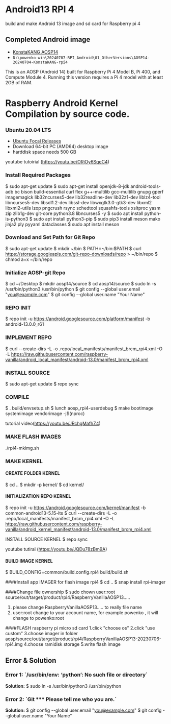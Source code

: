 # Android13 RPI 4
build and make Android 13 image and sd card for Raspberry pi 4


## Completed Android image 
- [KonstaKANG AOSP14](https://konstakang.com/devices/rpi4/AOSP14/)
- `D:\powenko-win\20240707-RPI_Android\01_OtherVersions\AOSP14-20240704-KonstaKANG-rpi4`

This is an AOSP (Android 14) built for Raspberry Pi 4 Model B, Pi 400, and Compute Module 4. Running this version requires a Pi 4 model with at least 2GB of RAM.


# Raspberry Android Kernel Compilation by source code. 
### Ubuntu 20.04 LTS
- [Ubuntu Focal Releases](https://releases.ubuntu.com/focal/)
- Download 64-bit PC (AMD64) desktop image
- harddisk space needs 500 GB

youtube tutoirial (https://youtu.be/ORjOy6SqeC4)
### Install Required Packages
$ sudo apt-get update
$ sudo apt-get install openjdk-8-jdk android-tools-adb bc bison build-essential curl flex g++-multilib gcc-multilib gnupg gperf imagemagick lib32ncurses5-dev lib32readline-dev lib32z1-dev liblz4-tool libncurses5-dev libsdl1.2-dev libssl-dev libwxgtk3.0-gtk3-dev libxml2 libxml2-utils lzop pngcrush rsync schedtool squashfs-tools xsltproc yasm zip zlib1g-dev git-core python3.8 libncurses5 -y
$ sudo apt install python-is-python3
$ sudo apt install python3-pip
$ sudo pip3 install meson mako jinja2 ply pyyaml dataclasses
$ sudo apt install meson

### Download and Set Path for Git Repo
$ sudo apt-get update
$ mkdir ~/bin
$ PATH=~/bin:$PATH
$ curl https://storage.googleapis.com/git-repo-downloads/repo > ~/bin/repo
$ chmod a+x ~/bin/repo









### Initialize AOSP-git Repo
$ cd ~/Desktop
$ mkdir aosp14/source
$ cd aosp14/source
$ sudo ln -s /usr/bin/python3 /usr/bin/python
$ git config --global user.email "you@example.com"
$ git config --global user.name "Your Name" 


### REPO INIT
$ repo init -u https://android.googlesource.com/platform/manifest -b android-13.0.0_r61


### IMPLEMENT REPO
$ curl --create-dirs -L -o .repo/local_manifests/manifest_brcm_rpi4.xml -O -L https://raw.githubusercontent.com/raspberry-vanilla/android_local_manifest/android-13.0/manifest_brcm_rpi4.xml


### INSTALL SOURCE

$ sudo apt-get update
$ repo sync


### COMPILE

$ . build/envsetup.sh
$ lunch aosp_rpi4-userdebug
$ make bootimage systemimage vendorimage -j\$(nproc)

tutorial video(https://youtu.be/JRchgMafhZ4)
### MAKE FLASH IMAGES
./rpi4-mkimg.sh

### MAKE KERNEL
#### CREATE FOLDER KERNEL
$ cd ..
$ mkdir -p kernel/
$ cd kernel/

#### INITIALIZATION REPO KERNEL

$ repo init -u https://android.googlesource.com/kernel/manifest -b common-android13-5.15-lts
$ curl --create-dirs -L -o .repo/local_manifests/manifest_brcm_rpi4.xml -O -L https://raw.githubusercontent.com/raspberry-vanilla/android_kernel_manifest/android-13.0/manifest_brcm_rpi4.xml

INSTALL SOURCE KERNEL
$ repo sync

youtube tutiral (https://youtu.be/JQDu78zBm9A)
#### BUILD IMAGE KERNEL
$ BUILD_CONFIG=common/build.config.rpi4 build/build.sh



####Install app IMAGER for flash image rpi4
$ cd ..
$ snap install rpi-imager

####Change file ownership
$ sudo chown user:root source/out/target/product/rpi4/RaspberryVanillaAOSP13..…

1. please change RaspberryVanillaAOSP13..… to really file name
2. user:root change to your account name, for example powenko , it will change to powenko:root



####FLASH raspberry pi  micro sd card
1.click "choose os"
2.click "use custom"
3.choose imager in folder aosp/source/out/target/product/rpi4/RaspberryVanillaAOSP13-20230706-rpi4.img
4.choose ramidisk storage 
5.write flash image



##  Error & Solution
### Error 1: \`/usr/bin/env: ‘python’: No such file or directory\`
**Solution:**
$ sudo ln -s /usr/bin/python3 /usr/bin/python

### Error 2: \`Git *** Please tell me who you are.\`
**Solution:**
$ git config --global user.email "you@example.com"
$ git config --global user.name "Your Name"
